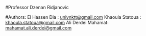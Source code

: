
#Professor
Dzenan Ridjanovic

#Authors:
El Hassen Dia : univnktt@gmail.com
Khaoula Statoua : khaoula.statoua@gmail.com
Ali Derdei Mahamat: mahamat.ali.derdei@gmail.com

